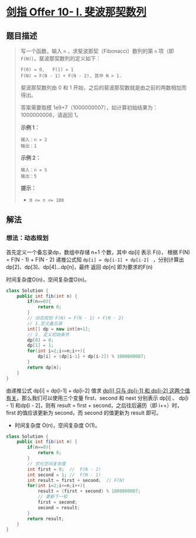 # [剑指 Offer 10- I. 斐波那契数列](https://leetcode-cn.com/problems/fei-bo-na-qi-shu-lie-lcof/)

## 题目描述

>写一个函数，输入 `n` ，求斐波那契（Fibonacci）数列的第 `n` 项（即 `F(N)`）。斐波那契数列的定义如下：
>
>```
>F(0) = 0,   F(1) = 1
>F(N) = F(N - 1) + F(N - 2), 其中 N > 1.
>```
>
>斐波那契数列由 0 和 1 开始，之后的斐波那契数就是由之前的两数相加而得出。
>
>答案需要取模 1e9+7（1000000007），如计算初始结果为：1000000008，请返回 1。
>
>**示例 1：**
>
>```
>输入：n = 2
>输出：1
>```
>
>**示例 2：**
>
>```
>输入：n = 5
>输出：5
>```
>
>**提示：**
>
>- `0 <= n <= 100`

## 解法

### 想法：动态规划

首先定义一个备忘录dp，数组中存储 n+1 个数，其中 dp[i] 表示 F(i)， 根据 F(N) = F(N - 1) + F(N - 2) 递推公式知  `dp[i] = dp[i-1] + dp[i-2] ` ，分别计算出 dp[2]、dp[3]、dp[4]...dp[n]，最终 返回 dp[n] 即为要求的F(n)

时间复杂度O(n)，空间复杂度O(n)。

~~~java
class Solution {
    public int fib(int n) {
        if(n==0){
            return 0;
        }
        // 动态规划 F(N) = F(N - 1) + F(N - 2)
        // 1.定义备忘录
        int[] dp = new int[n+1];
        // 2. 定义初始条件
        dp[0] = 0;
        dp[1] = 1;
        for(int i=2;i<=n;i++){
            dp[i] = (dp[i-1] + dp[i-2]) % 1000000007;
        }
        return dp[n];
    }
}
~~~

由递推公式 dp[i] = dp[i-1] + dp[i-2] 值求 <u>dp[i] 只与 dp[i-1] 和 dp[i-2] 这两个值有关</u>，那么我们可以使用三个变量 first、second 和 next  分别表示  dp[i] 、 dp[i - 1] 和dp[i - 2]，则有 result = first + second，之后往后遍历（即 i++）时，first 的值应该更新为 second，而 second 的值更新为 result 即可。

- 时间复杂度 O(n)，空间复杂度 O(1)。

~~~java
class Solution {
    public int fib(int n) {
        if(n==0){
            return 0;
        }
        // 优化空间复杂度
        int first = 0;  //  F(N - 2)
        int second = 1; //  F(N - 1)
        int result = first + second;  // F(N)
        for(int i=2;i<=n;i++){
            result = (first + second) % 1000000007;
            // 更新下一轮
            first = second; 
            second = result;
        }
        return result;
    }
}
~~~

